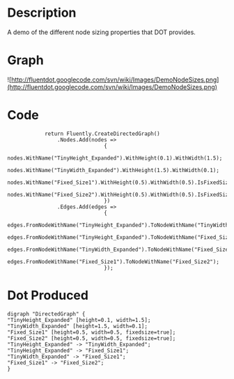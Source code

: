 # Description #

A demo of the different node sizing properties that DOT provides.

# Graph #

![http://fluentdot.googlecode.com/svn/wiki/Images/DemoNodeSizes.png](http://fluentdot.googlecode.com/svn/wiki/Images/DemoNodeSizes.png)

# Code #

```
            return Fluently.CreateDirectedGraph()
                .Nodes.Add(nodes =>
                               {
                                   nodes.WithName("TinyHeight_Expanded").WithHeight(0.1).WithWidth(1.5);
                                   nodes.WithName("TinyWidth_Expanded").WithHeight(1.5).WithWidth(0.1);
                                   nodes.WithName("Fixed_Size1").WithHeight(0.5).WithWidth(0.5).IsFixedSize();
                                   nodes.WithName("Fixed_Size2").WithHeight(0.5).WithWidth(0.5).IsFixedSize();
                               })
                .Edges.Add(edges =>
                               {
                                   edges.FromNodeWithName("TinyHeight_Expanded").ToNodeWithName("TinyWidth_Expanded");
                                   edges.FromNodeWithName("TinyHeight_Expanded").ToNodeWithName("Fixed_Size1");
                                   edges.FromNodeWithName("TinyWidth_Expanded").ToNodeWithName("Fixed_Size1");
                                   edges.FromNodeWithName("Fixed_Size1").ToNodeWithName("Fixed_Size2");
                               });

```

# Dot Produced #

```
digraph "DirectedGraph" {
"TinyHeight_Expanded" [height=0.1, width=1.5];
"TinyWidth_Expanded" [height=1.5, width=0.1];
"Fixed_Size1" [height=0.5, width=0.5, fixedsize=true];
"Fixed_Size2" [height=0.5, width=0.5, fixedsize=true];
"TinyHeight_Expanded" -> "TinyWidth_Expanded";
"TinyHeight_Expanded" -> "Fixed_Size1";
"TinyWidth_Expanded" -> "Fixed_Size1";
"Fixed_Size1" -> "Fixed_Size2";
}
```